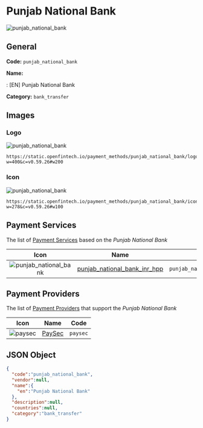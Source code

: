 
# Punjab National Bank 
![punjab_national_bank](https://static.openfintech.io/payment_methods/punjab_national_bank/logo.svg?w=400&c=v0.59.26#w200)  

## General 
**Code:** `punjab_national_bank` 
 
**Name:** 
 
:	[EN] Punjab National Bank 
 
**Category:** `bank_transfer` 
 

## Images 

### Logo 
![punjab_national_bank](https://static.openfintech.io/payment_methods/punjab_national_bank/logo.svg?w=400&c=v0.59.26#w200)  

```
https://static.openfintech.io/payment_methods/punjab_national_bank/logo.svg?w=400&c=v0.59.26#w200
```  

### Icon 
![punjab_national_bank](https://static.openfintech.io/payment_methods/punjab_national_bank/icon.svg?w=278&c=v0.59.26#w100)  

```
https://static.openfintech.io/payment_methods/punjab_national_bank/icon.svg?w=278&c=v0.59.26#w100
```  

## Payment Services 
 
The list of [Payment Services](/payment-services/) based on the _Punjab National Bank_ 

|Icon|Name|Code| 
|:---:|:---:|:---:| 
|![punjab_national_bank](https://static.openfintech.io/payment_methods/punjab_national_bank/icon.svg?w=278&c=v0.59.26#w100) |[punjab_national_bank_inr_hpp](/payment-services/punjab_national_bank_inr_hpp/)|`punjab_national_bank_inr_hpp`| 
 

## Payment Providers 
 
The list of [Payment Providers](/payment-providers/) that support the _Punjab National Bank_ 

|Icon|Name|Code| 
|:---:|:---:|:---:| 
|![paysec](https://static.openfintech.io/payment_providers/paysec/icon.png?w=278&c=v0.59.26#w100) |[PaySec](/payment-providers/paysec/)|`paysec`| 
 

## JSON Object 

```json
{
  "code":"punjab_national_bank",
  "vendor":null,
  "name":{
    "en":"Punjab National Bank"
  },
  "description":null,
  "countries":null,
  "category":"bank_transfer"
}
```  
